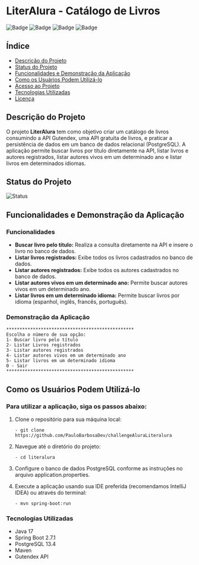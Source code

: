 # LiterAlura - Catálogo de Livros

![Badge](https://img.shields.io/badge/Java-17-blue)
![Badge](https://img.shields.io/badge/SpringBoot-2.7.1-brightgreen)
![Badge](https://img.shields.io/badge/PostgreSQL-13.4-blue)
![Badge](https://img.shields.io/badge/Status-Em%20Desenvolvimento-yellow)

## Índice

- [Descrição do Projeto](#descrição-do-projeto)
- [Status do Projeto](#status-do-projeto)
- [Funcionalidades e Demonstração da Aplicação](#funcionalidades-e-demonstração-da-aplicação)
- [Como os Usuários Podem Utilizá-lo](#como-os-usuários-podem-utilizá-lo)
- [Acesso ao Projeto](#acesso-ao-projeto)
- [Tecnologias Utilizadas](#tecnologias-utilizadas)
- [Licença](#licença)

## Descrição do Projeto

O projeto **LiterAlura** tem como objetivo criar um catálogo de livros consumindo a API Gutendex, uma API gratuita de livros, e praticar a persistência de dados em um banco de dados relacional (PostgreSQL). A aplicação permite buscar livros por título diretamente na API, listar livros e autores registrados, listar autores vivos em um determinado ano e listar livros em determinados idiomas.

## Status do Projeto

![Status](https://img.shields.io/badge/Status-Em%20Desenvolvimento-yellow)

## Funcionalidades e Demonstração da Aplicação

### Funcionalidades

- **Buscar livro pelo título:** Realiza a consulta diretamente na API e insere o livro no banco de dados.
- **Listar livros registrados:** Exibe todos os livros cadastrados no banco de dados.
- **Listar autores registrados:** Exibe todos os autores cadastrados no banco de dados.
- **Listar autores vivos em um determinado ano:** Permite buscar autores vivos em um determinado ano.
- **Listar livros em um determinado idioma:** Permite buscar livros por idioma (espanhol, inglês, francês, português).

### Demonstração da Aplicação

```plaintext
************************************************
Escolha o número de sua opção:
1- Buscar livro pelo título
2- Listar Livros registrados
3- Listar autores registrados
4- Listar autores vivos em um determinado ano
5- Listar livros em um determinado idioma
0 - Sair
************************************************
```

## Como os Usuários Podem Utilizá-lo

### Para utilizar a aplicação, siga os passos abaixo:

1. Clone o repositório para sua máquina local:
   ```
   - git clone https://github.com/PauloBarbosaDev/challengeAluraLiteralura
   ```
2. Navegue até o diretório do projeto:
   ```
   - cd literalura
   ```
3. Configure o banco de dados PostgreSQL conforme as instruções no arquivo application.properties.

4. Execute a aplicação usando sua IDE preferida (recomendamos IntelliJ IDEA) ou através do terminal:
   ```
   - mvn spring-boot:run
   ```

### Tecnologias Utilizadas

- Java 17
- Spring Boot 2.7.1
- PostgreSQL 13.4
- Maven
- Gutendex API
